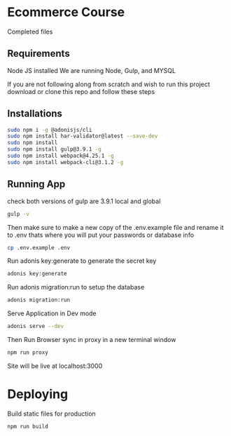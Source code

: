 # Ecommerce Course
Completed files
## Requirements
Node JS installed
We are running Node, Gulp, and MYSQL

If you are not following along from scratch and wish to run this project
download or clone this repo and follow these steps


## Installations
```bash
sudo npm i -g @adonisjs/cli
sudo npm install har-validator@latest --save-dev
sudo npm install
sudo npm install gulp@3.9.1 -g 
sudo npm install webpack@4.25.1 -g
sudo npm install webpack-cli@3.1.2 -g
```
## Running App
check both versions of gulp are 3.9.1 local and global
```bash
gulp -v
```
Then make sure to make a new copy of the .env.example file and rename it to .env thats where you will put your passwords or database info
```bash
cp .env.example .env
```
Run adonis key:generate to generate the secret key
```bash
adonis key:generate
```
Run adonis migration:run to setup the database
```bash
adonis migration:run
```


Serve Application in Dev mode
```bash
adonis serve --dev
```
Then Run Browser sync in proxy in a new terminal window
```bash
npm run proxy
```

Site will be live at localhost:3000


# Deploying
Build static files for production 
```bash
npm run build
```
